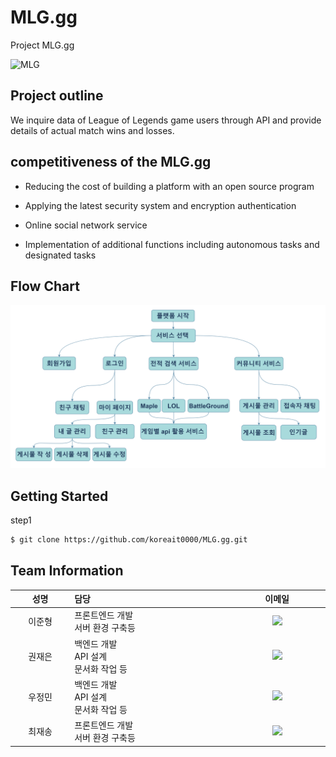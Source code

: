 # MLG.gg
Project MLG.gg

![MLG](https://user-images.githubusercontent.com/81272766/124679847-2e04e980-df00-11eb-9d8a-b62803655eeb.png)

## Project outline


We inquire data of League of Legends game users through API and provide details of actual match wins and losses.

## competitiveness of the MLG.gg
- Reducing the cost of building a platform with an open source program
 <!--오픈소스로 이루어진 프로그램으로 플랫폼 구축 비용 절감-->
- Applying the latest security system and encryption authentication
 <!-- 최신 보안 시스템 및 암호화 인증 적용-->
- Online social network service 
 <!--온라인 소셜 네트워크 서비스-->
- Implementation of additional functions including autonomous tasks and designated tasks 
 <!--자율과제 및 지정과제를 포함한 추가 기능 구현-->


## Flow Chart

<img src="/documents/storyboard.png"></img>

## Getting Started

<p>step1</p>

```bash
$ git clone https://github.com/koreait0000/MLG.gg.git
```

## Team Information
<table width="788">
<thead>
<tr>
<th width="100" align="center">성명</th>
<th width="150" align="left">담당</th>
<th width="175" align="center">이메일</th>
</tr> 
</thead>
<tbody>
<tr>
<td width="100" align="center">이준형</td>
<td width="150">프론트엔드 개발<br>서버 환경 구축등</td>
<td width="175" align="center">
	<a href="mailto:dksms78@gmail.com"><img src="https://img.shields.io/static/v1?label=&message=dksms78@gmail.com&color=orange&style=flat-square&logo=gmail"></a>
	</td>
</tr>
<tr>
<td width="100" align="center">권재은</td>
<td width="300">백엔드 개발<br>API 설계<br>문서화 작업 등</td>
<td width="175" align="center">
	<a href="mailto:dino21824@gmail.com"><img src="https://img.shields.io/static/v1?label=&message=dino21824@gmail.com&color=green&style=flat-square&logo=gmail"></a>
	</td>
</tr>
<tr>  
  <td width="100" align="center">우정민</td>
<td width="300">백엔드 개발<br>API 설계<br>문서화 작업 등</td>
<td width="175" align="center">
	<a href="mailto:wjdals053@gmail.com"><img src="https://img.shields.io/static/v1?label=&message=wjdals053@gmail.com&color=green&style=flat-square&logo=gmail"></a>
	</td>
  </tr>
<tr>  
  <td width="100" align="center">최재송</td>
<td width="300">프론트엔드 개발<br>서버 환경 구축등</td>
<td width="175" align="center">
	<a href="mailto:orgsorry98@gmail.com"><img src="https://img.shields.io/static/v1?label=&message=orgsorry98@gmail.com&color=green&style=flat-square&logo=gmail"></a>
	</td>

</tr>
</tbody>
</table>
<br>
